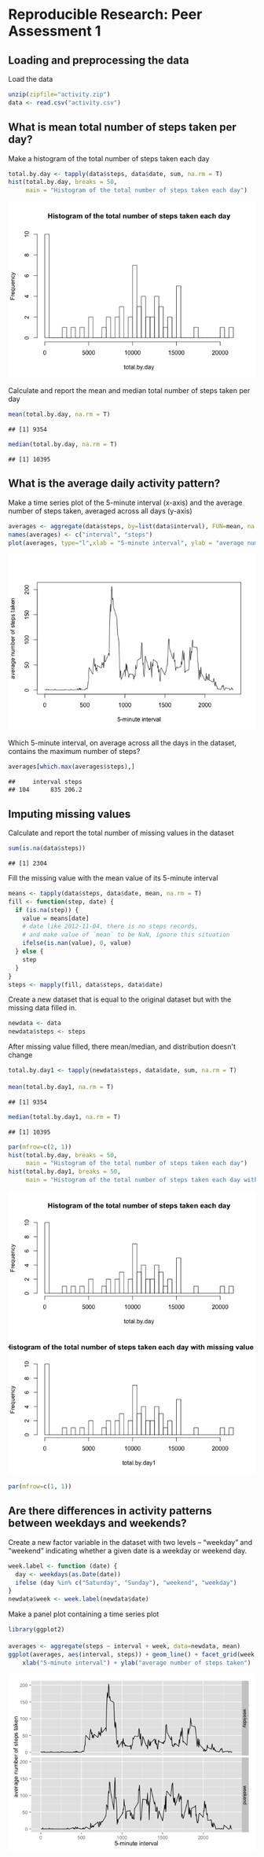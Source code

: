 # Reproducible Research: Peer Assessment 1


## Loading and preprocessing the data

Load the data

```r
unzip(zipfile="activity.zip")
data <- read.csv("activity.csv")
```

## What is mean total number of steps taken per day?
Make a histogram of the total number of steps taken each day

```r
total.by.day <- tapply(data$steps, data$date, sum, na.rm = T)
hist(total.by.day, breaks = 50,
     main = "Histogram of the total number of steps taken each day")
```

![plot of chunk unnamed-chunk-2](./PA1_template_files/figure-html/unnamed-chunk-2.png) 

Calculate and report the mean and median total number of steps taken per day

```r
mean(total.by.day, na.rm = T)
```

```
## [1] 9354
```

```r
median(total.by.day, na.rm = T)
```

```
## [1] 10395
```

## What is the average daily activity pattern?
Make a time series plot of the 5-minute interval (x-axis) and the average number of steps taken, averaged across all days (y-axis)

```r
averages <- aggregate(data$steps, by=list(data$interval), FUN=mean, na.rm=TRUE)
names(averages) <- c("interval", "steps")
plot(averages, type="l",xlab = "5-minute interval", ylab = "average number of steps taken")
```

![plot of chunk unnamed-chunk-4](./PA1_template_files/figure-html/unnamed-chunk-4.png) 

Which 5-minute interval, on average across all the days in the dataset, contains the maximum number of steps?


```r
averages[which.max(averages$steps),]
```

```
##     interval steps
## 104      835 206.2
```

## Imputing missing values
Calculate and report the total number of missing values in the dataset

```r
sum(is.na(data$steps))
```

```
## [1] 2304
```

Fill the missing value with the mean value of its 5-minute interval

```r
means <- tapply(data$steps, data$date, mean, na.rm = T)
fill <- function(step, date) {
  if (is.na(step)) {
    value = means[date]
    # date like 2012-11-04, there is no steps records, 
    # and make value of `mean` to be NaN, ignore this situation
    ifelse(is.nan(value), 0, value)
  } else {
    step
  }
}
steps <- mapply(fill, data$steps, data$date)
```

Create a new dataset that is equal to the original dataset but with the missing data filled in.

```r
newdata <- data
newdata$steps <- steps
```

After missing value filled, there mean/median, and distribution doesn't change

```r
total.by.day1 <- tapply(newdata$steps, data$date, sum, na.rm = T)

mean(total.by.day1, na.rm = T)
```

```
## [1] 9354
```

```r
median(total.by.day1, na.rm = T)
```

```
## [1] 10395
```

```r
par(mfrow=c(2, 1))
hist(total.by.day, breaks = 50,
     main = "Histogram of the total number of steps taken each day")
hist(total.by.day1, breaks = 50,
     main = "Histogram of the total number of steps taken each day with missing value filled")
```

![plot of chunk unnamed-chunk-9](./PA1_template_files/figure-html/unnamed-chunk-9.png) 

```r
par(mfrow=c(1, 1))
```

## Are there differences in activity patterns between weekdays and weekends?
Create a new factor variable in the dataset with two levels – “weekday” and “weekend” indicating whether a given date is a weekday or weekend day.

```r
week.label <- function (date) {
  day <- weekdays(as.Date(date))
  ifelse (day %in% c("Saturday", "Sunday"), "weekend", "weekday")
}
newdata$week <- week.label(newdata$date)
```

Make a panel plot containing a time series plot

```r
library(ggplot2)

averages <- aggregate(steps ~ interval + week, data=newdata, mean)
ggplot(averages, aes(interval, steps)) + geom_line() + facet_grid(week ~ .) +
    xlab("5-minute interval") + ylab("average number of steps taken")
```

![plot of chunk unnamed-chunk-11](./PA1_template_files/figure-html/unnamed-chunk-11.png) 
